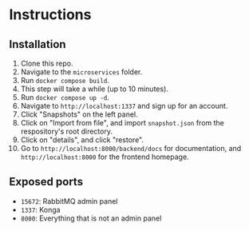 # Instructions

## Installation

1. Clone this repo.
2. Navigate to the `microservices` folder.
3. Run `docker compose build`.
4. This step will take a while (up to 10 minutes).
5. Run `docker compose up -d`.
6. Navigate to `http://localhost:1337` and sign up for an account.
7. Click "Snapshots" on the left panel.
8. Click on "Import from file", and import `snapshot.json` from the respository's root directory.
9. Click on "details", and click "restore".
10. Go to `http://localhost:8000/backend/docs` for documentation, and `http://localhost:8000` for the frontend homepage.

## Exposed ports

- `15672`: RabbitMQ admin panel
- `1337`: Konga
- `8000`: Everything that is not an admin panel
